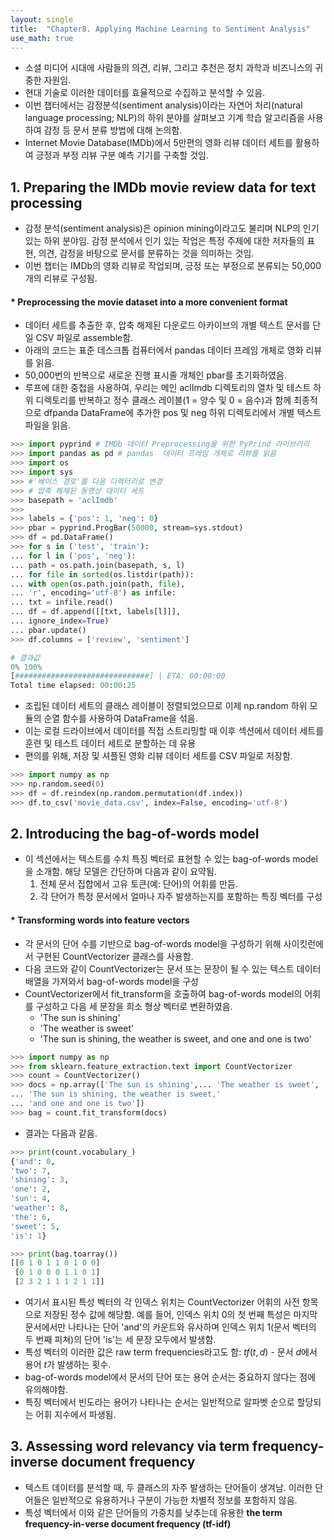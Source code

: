 ```yaml
---
layout: single
title:  "Chapter8. Applying Machine Learning to Sentiment Analysis"
use_math: true
---
```

* 소셜 미디어 시대에 사람들의 의견, 리뷰, 그리고 추천은 정치 과학과 비즈니스의 귀중한 자원임.
* 현대 기술로 이러한 데이터를 효율적으로 수집하고 분석할 수 있음. 
* 이번 챕터에서는 감정분석(sentiment analysis)이라는 자연어 처리(natural language processing; NLP)의 하위 분야를 살펴보고 기계 학습 알고리즘을 사용하여 감정 등 문서 분류 방법에 대해 논의함.
* Internet Movie Database(IMDb)에서 5만편의 영화 리뷰 데이터 세트를 활용하여 긍정과 부정 리뷰 구분 예측 기기를 구축할 것임. 

## 1. Preparing the IMDb movie review data for text processing
* 감정 분석(sentiment analysis)은 opinion mining이라고도 불리며 NLP의 인기있는 하위 분야임. 감정 분석에서 인기 있는 작업은 특정 주제에 대한 저자들의 표현, 의견, 감정을 바탕으로 문서를 분류하는 것을 의미하는 것임.
* 이번 챕터는 IMDb의 영화 리뷰로 작업되며, 긍정 또는 부정으로 분류되는 50,000개의 리뷰로 구성됨.

#### * Preprocessing the movie dataset into a more convenient format
* 데이터 세트를 추출한 후, 압축 해제된 다운로드 아카이브의 개별 텍스트 문서를 단일 CSV 파일로 assemble함.
* 아래의 코드는 표준 데스크톱 컴퓨터에서 pandas 데이터 프레임 개체로 영화 리뷰를 읽음.
* 50,000번의 반복으로 새로운 진행 표시줄 개체인 pbar를 초기화하였음. 
* 루프에 대한 중첩을 사용하여, 우리는 메인 aclImdb 디렉토리의 열차 및 테스트 하위 디렉토리를 반복하고 정수 클래스 레이블(1 = 양수 및 0 = 음수)과 함께 최종적으로 dfpanda DataFrame에 추가한 pos 및 neg 하위 디렉토리에서 개별 텍스트 파일을 읽음.

```python
>>> import pyprind # IMDb 데이터 Preprocessing을 위한 PyPrind 라이브러리
>>> import pandas as pd # pandas  데이터 프레임 개체로 리뷰를 읽음 
>>> import os
>>> import sys
>>> #'베이스 경로'를 다음 디렉터리로 변경
>>> # 압축 해제된 동영상 데이터 세트
>>> basepath = 'aclImdb'
>>>
>>> labels = {'pos': 1, 'neg': 0}
>>> pbar = pyprind.ProgBar(50000, stream=sys.stdout)
>>> df = pd.DataFrame()
>>> for s in ('test', 'train'):
... for l in ('pos', 'neg'):
... path = os.path.join(basepath, s, l)
... for file in sorted(os.listdir(path)):
... with open(os.path.join(path, file),
... 'r', encoding='utf-8') as infile:
... txt = infile.read()
... df = df.append([[txt, labels[l]]],
... ignore_index=True)
... pbar.update()
>>> df.columns = ['review', 'sentiment']

# 결과값
0% 100%
[##############################] | ETA: 00:00:00
Total time elapsed: 00:00:25
```

* 조립된 데이터 세트의 클래스 레이블이 정렬되었으므로 이제 np.random 하위 모듈의 순열 함수를 사용하여 DataFrame을 섞음.
* 이는 로컬 드라이브에서 데이터를 직접 스트리밍할 때 이후 섹션에서 데이터 세트를 훈련 및 테스트 데이터 세트로 분할하는 데 유용
* 편의를 위해, 저장 및 셔플된 영화 리뷰 데이터 세트를 CSV 파일로 저장함. 

```python
>>> import numpy as np
>>> np.random.seed(0)
>>> df = df.reindex(np.random.permutation(df.index))
>>> df.to_csv('movie_data.csv', index=False, encoding='utf-8')
```

## 2. Introducing the bag-of-words model
* 이 섹션에서는 텍스트를 수치 특징 벡터로 표현할 수 있는 bag-of-words model을 소개함. 해당 모델은 간단하며 다음과 같이 요약됨.
    1. 전체 문서 집합에서 고유 토큰(예: 단어)의 어휘를 만듬.
    2. 각 단어가 특정 문서에서 얼마나 자주 발생하는지를 포함하는 특징 벡터를 구성

#### * Transforming words into feature vectors

* 각 문서의 단어 수를 기반으로 bag-of-words model을 구성하기 위해 사이킷런에서 구현된 CountVectorizer 클래스를 사용함. 
* 다음 코드와 같이 CountVectorizer는 문서 또는 문장이 될 수 있는 텍스트 데이터 배열을 가져와서 bag-of-words model을 구성
* CountVectorizer에서 fit_transform을 호출하여 bag-of-words model의 어휘를 구성하고 다음 세 문장을 희소 형상 벡터로 변환하였음.
    * 'The sun is shining'
    * 'The weather is sweet'
    * 'The sun is shining, the weather is sweet, and one and one is two'

```python
>>> import numpy as np
>>> from sklearn.feature_extraction.text import CountVectorizer
>>> count = CountVectorizer()
>>> docs = np.array(['The sun is shining',... 'The weather is sweet',
... 'The sun is shining, the weather is sweet,'
... 'and one and one is two'])
>>> bag = count.fit_transform(docs)
```

* 결과는 다음과 같음.

```python
>>> print(count.vocabulary_)
{'and': 0,
'two': 7,
'shining': 3,
'one': 2,
'sun': 4,
'weather': 8,
'the': 6,
'sweet': 5,
'is': 1}

>>> print(bag.toarray())
[[0 1 0 1 1 0 1 0 0]
 [0 1 0 0 0 1 1 0 1]
 [2 3 2 1 1 1 2 1 1]]
```

* 여기서 표시된 특성 벡터의 각 인덱스 위치는 CountVectorizer 어휘의 사전 항목으로 저장된 정수 값에 해당함. 예를 들어, 인덱스 위치 0의 첫 번째 특성은 마지막 문서에서만 나타나는 단어 'and'의 카운트와 유사하며 인덱스 위치 1(문서 벡터의 두 번째 피쳐)의 단어 'is'는 세 문장 모두에서 발생함.
* 특성 벡터의 이러한 값은 raw term frequencies라고도 함: $tf(t, d)$ - 문서 $d$에서 용어 $t$가 발생하는 횟수. 
* bag-of-words model에서 문서의 단어 또는 용어 순서는 중요하지 않다는 점에 유의해야함. 
* 특징 벡터에서 빈도라는 용어가 나타나는 순서는 일반적으로 알파벳 순으로 할당되는 어휘 지수에서 파생됨.


## 3. Assessing word relevancy via term frequency-inverse document frequency
* 텍스트 데이터를 분석할 때, 두 클래스의 자주 발생하는 단어들이 생겨남. 이러한 단어들은 일반적으로 유용하거나 구분이 가능한 차별적 정보를 포함하지 않음.
* 특성 벡터에서 이와 같은 단어들의 가중치를 낮추는데 유용한 **the term frequency-in-verse document frequency (tf-idf)**








